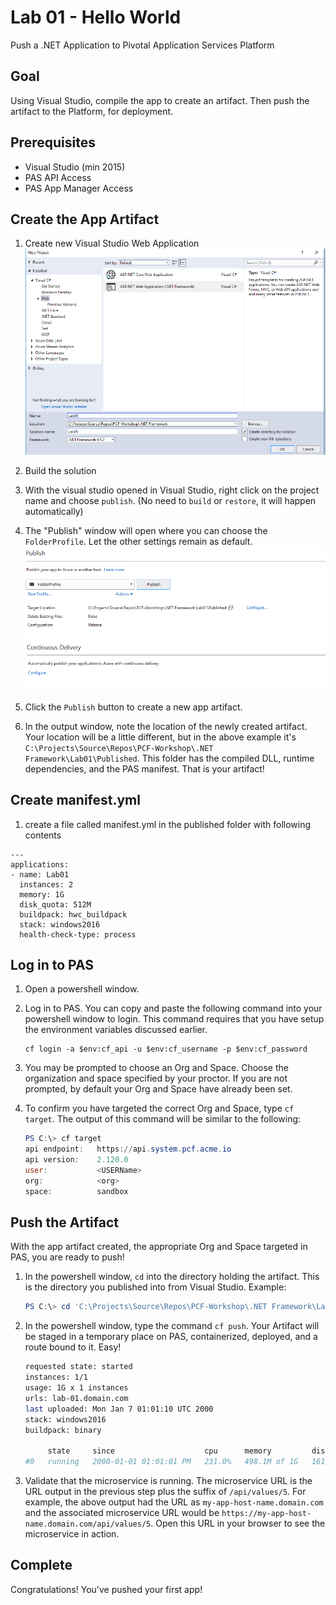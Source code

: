 # Lab 01 - Hello World 

Push a .NET Application to Pivotal Application Services Platform

## Goal

Using Visual Studio, compile the app to create an artifact. Then push the artifact to the Platform, for deployment.

## Prerequisites

- Visual Studio (min 2015)
- PAS API Access
- PAS App Manager Access

## Create the App Artifact

1. Create new Visual Studio Web Application ![Publish Menu Option](create-vs-solution.PNG)

2. Build the solution 

1. With the visual studio opened in Visual Studio, right click on the project name and choose `publish`. (No need to `build` or `restore`, it will happen automatically)
    

1. The "Publish" window will open where you can choose the `FolderProfile`. Let the other settings remain as default.
     ![Publish Menu Option](lab01-publish.PNG)

1. Click the `Publish` button to create a new app artifact. 

1. In the output window, note the location of the newly created artifact. Your location will be a little different, but in the above example it's `C:\Projects\Source\Repos\PCF-Workshop\.NET Framework\Lab01\Published`. This folder has the compiled DLL, runtime dependencies, and the PAS manifest. That is your artifact!

## Create manifest.yml

1. create a file called manifest.yml in the published folder with following contents
```
---
applications:
- name: Lab01
  instances: 2
  memory: 1G
  disk_quota: 512M
  buildpack: hwc_buildpack
  stack: windows2016
  health-check-type: process
```
## Log in to PAS

1. Open a powershell window.

2. Log in to PAS. You can copy and paste the following command into your powershell window to login. This command requires that you have setup the environment variables discussed earlier.

   ```
   cf login -a $env:cf_api -u $env:cf_username -p $env:cf_password
   ```
3. You may be prompted to choose an Org and Space. Choose the organization and space specified by your proctor. If you are not prompted, by default your Org and Space have already been set.

4. To confirm you have targeted the correct Org and Space, type `cf target`. The output of this command will be similar to the following: 

    ```powershell
    PS C:\> cf target
    api endpoint:   https://api.system.pcf.acme.io
    api version:    2.120.0
    user:           <USERName>
    org:            <org>
    space:          sandbox
    ```

## Push the Artifact

With the app artifact created, the appropriate Org and Space targeted in PAS, you are ready to push!

1. In the powershell window, `cd` into the directory holding the artifact. This is the directory you published into from Visual Studio. Example:

     ```powershell
     PS C:\> cd 'C:\Projects\Source\Repos\PCF-Workshop\.NET Framework\Lab01\Published'
     ```

1. In the powershell window, type the command `cf push`. Your Artifact will be staged in a temporary place on PAS, containerized, deployed, and a route bound to it. Easy!

     ```bash
     requested state: started
     instances: 1/1
     usage: 1G x 1 instances
     urls: lab-01.domain.com
     last uploaded: Mon Jan 7 01:01:10 UTC 2000
     stack: windows2016
     buildpack: binary

          state     since                    cpu      memory         disk           details
     #0   running   2000-01-01 01:01:01 PM   231.0%   498.1M of 1G   161.9M of 1G (10)
     ```

1. Validate that the microservice is running. The microservice URL is the URL output in the previous step plus the suffix of `/api/values/5`. For example, the above output had the URL as `my-app-host-name.domain.com` and the associated microservice URL would be `https://my-app-host-name.domain.com/api/values/5`. Open this URL in your browser to see the microservice in action.


## Complete

Congratulations! You've pushed your first app! 